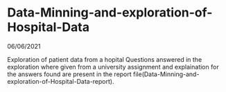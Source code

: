 # Data-Minning-and-exploration-of-Hospital-Data

06/06/2021

Exploration of patient data from a hopital
Questions answered in the exploration where given from a university assignment and explaination for the answers found are present in the report file(Data-Minning-and-exploration-of-Hospital-Data-report).
